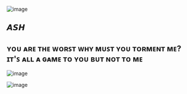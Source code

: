 

![image](https://github.com/user-attachments/assets/6a995d73-1f61-457d-81c2-a524f6f850ef)
## 𝘼𝙎𝙃 

## ʏᴏᴜ ᴀʀᴇ ᴛʜᴇ ᴡᴏʀꜱᴛ ᴡʜʏ ᴍᴜꜱᴛ ʏᴏᴜ ᴛᴏʀᴍᴇɴᴛ ᴍᴇ? ɪᴛ'ꜱ ᴀʟʟ ᴀ ɢᴀᴍᴇ ᴛᴏ ʏᴏᴜ ʙᴜᴛ ɴᴏᴛ ᴛᴏ ᴍᴇ

![image](https://github.com/user-attachments/assets/c62704aa-eb0c-428a-9e1c-1ee6ac1dcaf9)

![image](https://github.com/user-attachments/assets/6a995d73-1f61-457d-81c2-a524f6f850ef)
